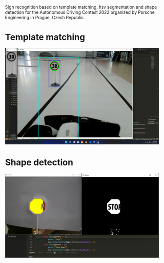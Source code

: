 Sign recognition based on template matching, hsv segmentation and shape detection for the Autonomous Driving Contest 2022 organized by Porsche Engineering in Prague, Czech Republic.
# Template matching
![alt text](https://github.com/davidmartinez13/Sign-Recognition-Porsche-Hack/blob/main/images/Screenshot%20(5).png)
# Shape detection 
![alt text](https://github.com/davidmartinez13/Sign-Recognition-Porsche-Hack/blob/main/images/stop_test.png)